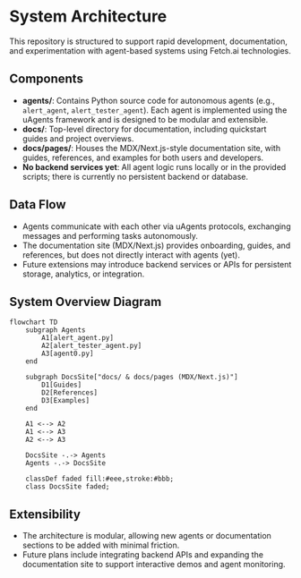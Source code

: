 # System Architecture

This repository is structured to support rapid development, documentation, and experimentation with agent-based systems using Fetch.ai technologies.

## Components

- **agents/**: Contains Python source code for autonomous agents (e.g., `alert_agent`, `alert_tester_agent`). Each agent is implemented using the uAgents framework and is designed to be modular and extensible.
- **docs/**: Top-level directory for documentation, including quickstart guides and project overviews.
- **docs/pages/**: Houses the MDX/Next.js-style documentation site, with guides, references, and examples for both users and developers.
- **No backend services yet**: All agent logic runs locally or in the provided scripts; there is currently no persistent backend or database.

## Data Flow

- Agents communicate with each other via uAgents protocols, exchanging messages and performing tasks autonomously.
- The documentation site (MDX/Next.js) provides onboarding, guides, and references, but does not directly interact with agents (yet).
- Future extensions may introduce backend services or APIs for persistent storage, analytics, or integration.

## System Overview Diagram

```mermaid
flowchart TD
    subgraph Agents
        A1[alert_agent.py]
        A2[alert_tester_agent.py]
        A3[agent0.py]
    end

    subgraph DocsSite["docs/ & docs/pages (MDX/Next.js)"]
        D1[Guides]
        D2[References]
        D3[Examples]
    end

    A1 <--> A2
    A1 <--> A3
    A2 <--> A3

    DocsSite -.-> Agents
    Agents -.-> DocsSite

    classDef faded fill:#eee,stroke:#bbb;
    class DocsSite faded;
```

## Extensibility

- The architecture is modular, allowing new agents or documentation sections to be added with minimal friction.
- Future plans include integrating backend APIs and expanding the documentation site to support interactive demos and agent monitoring.